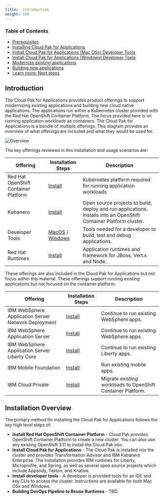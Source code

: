 ```yaml
---
title:  Introduction
weight: 100
---
```


### Table of Contents
* [Prerequisites](../cp4a-prereq/)
* [Installing Cloud Pak for Applications](../cp4a_installation/)
* [Install Cloud Pak for Applications (Mac OSx) Developer Tools](../cp4a_install_dev_tools_mac/)
* [Install Cloud Pak for Applications (Windows) Developer Tools](../cp4a_install_dev_tools_win/)
* [Modernize existing applications](../cp4a_use_case_app_mod/)
* [Building new applications](../cp4a_use_case_cloud_native/)
* [Learn more: Next steps](../cp4a_learn_more/)


## Introduction

The Cloud Pak for Applications provides product offerings to support modernizing existing applications and building new cloud native applications.
The applications run within a Kubernetes cluster provided with the Red Hat OpenShift Container Platform.
The focus provided here is on running application workloads as containers.
The Cloud Pak for Applications is a bundle of multiple offerings.
This diagram provides an overview of what offerings are included and what they would be used for.

![Overview](https://www.ibm.com/support/knowledgecenter/SSCSJL/images/icpa_overview.png)

The key offerings reviewed in this installation and usage scenarios are:

| Offering | Installation Steps | Description |
| -------- | ------------------ | ----------- |
| Red Hat OpenShift Container Platform | [Install](../../ocp/introduction) | Kubernetes platform required for running application workloads |
| Kabanero | [Install](../cp4a_installation) | Open source projects to build, deploy and run applications.  Installs into an OpenShift Container Platform cluster. |
| Developer Tools | [MacOS](../cp4a_install_dev_tools_mac) / [Windows](../cp4a_install_dev_tools_win) | Tools needed for a developer to build, test and debug applications.
| Red Hat Runtimes | [Install](https://www.ibm.com/support/knowledgecenter/SSCSJL/install-icpa.html) | Application runtimes and framework for JBoss, Vert.x and Node. |

These offerings are also included in the Cloud Pak for Applications but not focus within this material.  These offerings support running existing applications but not focused on the container platform.

| Offering | Installation Steps | Description |
| -------- | ------------------ | ----------- |
| IBM WebSphere Application Server Network Deployment | [Install](https://www.ibm.com/support/knowledgecenter/SSCSJL/install-icpa.html) | Continue to run existing WebSphere apps. |
| IBM WebSphere Application Server | [Install](https://www.ibm.com/support/knowledgecenter/SSCSJL/install-icpa.html) | Continue to run existing WebSphere apps. |
| IBM WebSphere Application Server Liberty Core | [Install](https://www.ibm.com/support/knowledgecenter/SSCSJL/install-icpa.html) | Continue to run existing Liberty apps.
| IBM Mobile Foundation | [Install](https://www.ibm.com/support/knowledgecenter/SSCSJL/install-icpa.html) | Run existing mobile apps. |
| IBM Cloud Private |[Install](https://www.ibm.com/support/knowledgecenter/SSCSJL/install-icpa.html) | Migrate existing workloads to OpenShift Container Platform. |

## Installation Overview

The primary method for installing the Cloud Pak for Applications follows the key high level steps of:
- **Install Red Hat OpenShift Container Platform** -  Cloud Pak provides OpenShift Container Platform to create a new cluster.  You can also use any existing OpenShift 3.11 to install the Cloud Pak into.
- **Install Cloud Pak for Applications**  - The Cloud Pak is installed into the cluster and provides Transformation Advisor and IBM Kabanero Enterprise.  The installation provides IBM runtimes for Liberty, Microprofile, and Spring, as well as several open source projects which include Appsody, Tekton, and Knative.
- **Install developer tools** - A developer is provided tools for an IDE and key CLIs to access the cluster.  Instructions are available for both Mac OSx and Windows.
- **Building DevOps Pipeline to Reuse Runtimes** - TBD.
